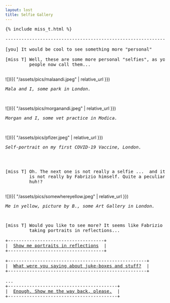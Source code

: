 ```yaml
---
layout: lost
title: Selfie Gallery
---
```

<pre>
{% include miss_t.html %}

-------------------------------------------------------------------

[you] It would be cool to see something more "personal"            

[miss T] Well, these are some more personal "selfies", as you      
         people now call them...                                   

</pre>

![]({{ "/assets/pics/malaandi.jpeg" | relative_url }})
<pre><i>Mala and I, some park in London.</i></pre>
<br/>

![]({{ "/assets/pics/morganandi.jpeg" | relative_url }})
<pre><i>Morgan and I, some vet practice in Modica.</i></pre>
<br/>

![]({{ "/assets/pics/pfizer.jpeg" | relative_url }})
<pre><i>Self-portrait on my first COVID-19 Vaccine, London.</i></pre>
<br/>

<pre>

[miss T] Oh. The next one is not really a selfie ...  and it       
         is not really by Fabrizio himself. Quite a peculiar one,  
         huh!?                                                     

</pre>

![]({{ "/assets/pics/somewhereyellow.jpeg" | relative_url }})
<pre><i>Me in yellow, picture by B., some Art Gallery in London.</i></pre>
<br/>

<pre>
[miss T] Would you like to see more? It seems like Fabrizio has fun  
         taking portraits in reflections...                          

+------------------------------------+
|  <a href="/misst_pics_personal_portraits.html">Show me portraits in reflections</a>  |
+------------------------------------+

+----------------------------------------------------+
|  <a href="/misst_music.html">What were you saying about juke-boxes and stuff?</a>  |
+----------------------------------------------------+

...
+-----------------------------------------+
|  <a href="/index.html">Enough. Show me the way back, please.</a>  |
+-----------------------------------------+
</pre>